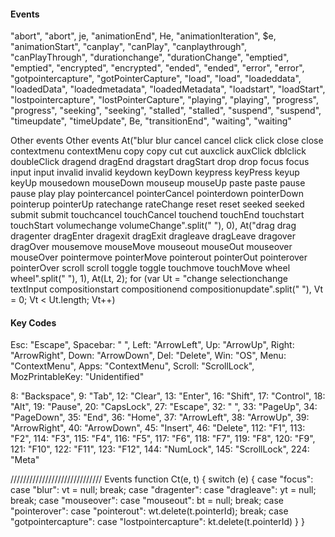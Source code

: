 



#### Events
"abort", "abort", je, "animationEnd", He, "animationIteration", $e, "animationStart", "canplay", "canPlay", "canplaythrough", "canPlayThrough", "durationchange", "durationChange", "emptied", "emptied", "encrypted", "encrypted", "ended", "ended", "error", "error", "gotpointercapture", "gotPointerCapture", "load", "load", "loadeddata", "loadedData", "loadedmetadata", "loadedMetadata", "loadstart", "loadStart", "lostpointercapture", "lostPointerCapture", "playing", "playing", "progress", "progress", "seeking", "seeking", "stalled", "stalled", "suspend", "suspend", "timeupdate", "timeUpdate", Be, "transitionEnd", "waiting", "waiting"


Other events
Other events
        At("blur blur cancel cancel click click close close contextmenu contextMenu copy copy cut cut auxclick auxClick dblclick doubleClick dragend dragEnd dragstart dragStart drop drop focus focus input input invalid invalid keydown keyDown keypress keyPress keyup keyUp mousedown mouseDown mouseup mouseUp paste paste pause pause play play pointercancel pointerCancel pointerdown pointerDown pointerup pointerUp ratechange rateChange reset reset seeked seeked submit submit touchcancel touchCancel touchend touchEnd touchstart touchStart volumechange volumeChange".split(" "), 0),
        At("drag drag dragenter dragEnter dragexit dragExit dragleave dragLeave dragover dragOver mousemove mouseMove mouseout mouseOut mouseover mouseOver pointermove pointerMove pointerout pointerOut pointerover pointerOver scroll scroll toggle toggle touchmove touchMove wheel wheel".split(" "), 1),
        At(Lt, 2);
        for (var Ut = "change selectionchange textInput compositionstart compositionend compositionupdate".split(" "), Vt = 0; Vt < Ut.length; Vt++)

####  Key Codes
Esc: "Escape",
Spacebar: " ",
Left: "ArrowLeft",
Up: "ArrowUp",
Right: "ArrowRight",
Down: "ArrowDown",
Del: "Delete",
Win: "OS",
Menu: "ContextMenu",
Apps: "ContextMenu",
Scroll: "ScrollLock",
MozPrintableKey: "Unidentified"

8: "Backspace",
9: "Tab",
12: "Clear",
13: "Enter",
16: "Shift",
17: "Control",
18: "Alt",
19: "Pause",
20: "CapsLock",
27: "Escape",
32: " ",
33: "PageUp",
34: "PageDown",
35: "End",
36: "Home",
37: "ArrowLeft",
38: "ArrowUp",
39: "ArrowRight",
40: "ArrowDown",
45: "Insert",
46: "Delete",
112: "F1",
113: "F2",
114: "F3",
115: "F4",
116: "F5",
117: "F6",
118: "F7",
119: "F8",
120: "F9",
121: "F10",
122: "F11",
123: "F12",
144: "NumLock",
145: "ScrollLock",
224: "Meta"


///////////////////////////// Events
function Ct(e, t) {
    switch (e) {
    case "focus":
    case "blur":
        vt = null;
        break;
    case "dragenter":
    case "dragleave":
        yt = null;
        break;
    case "mouseover":
    case "mouseout":
        bt = null;
        break;
    case "pointerover":
    case "pointerout":
        wt.delete(t.pointerId);
        break;
    case "gotpointercapture":
    case "lostpointercapture":
        kt.delete(t.pointerId)
    }
}

